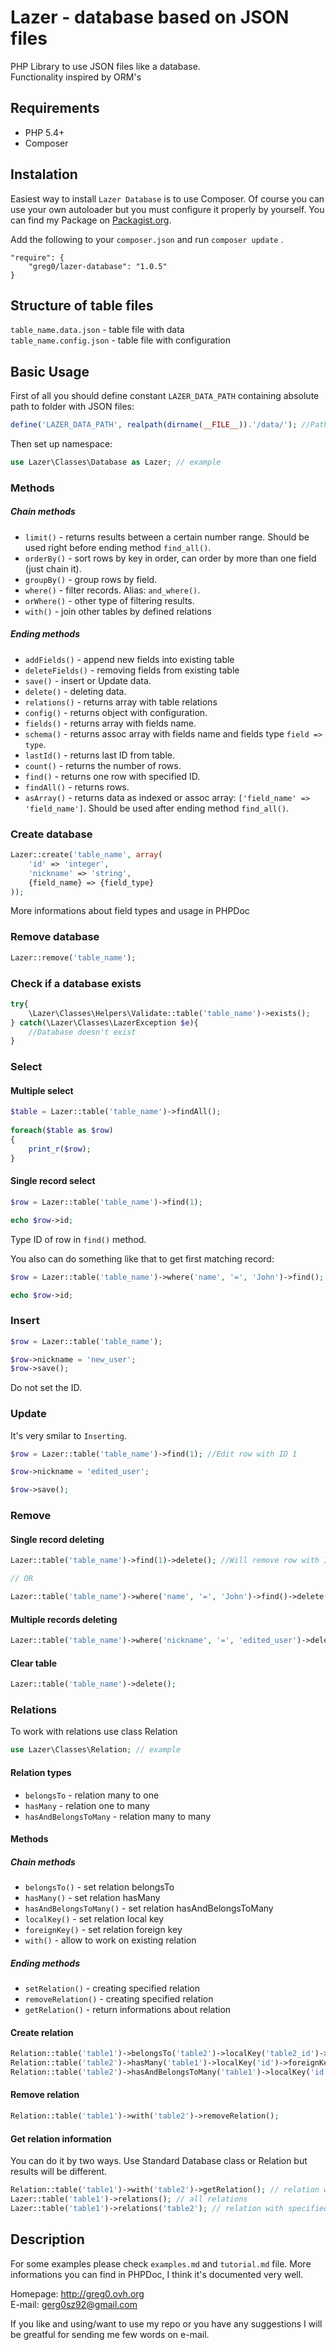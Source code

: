 Lazer - database based on JSON files
=============

PHP Library to use JSON files like a database.   
Functionality inspired by ORM's

Requirements
-------
- PHP 5.4+
- Composer

Instalation
-------
Easiest way to install `Lazer Database` is to use Composer. Of course you can use your own autoloader but you must configure it properly by yourself. You can find my Package on [Packagist.org](https://packagist.org/packages/greg0/lazer-database).

Add the following to your  `composer.json`  and run  `composer update` .

    "require": {
        "greg0/lazer-database": "1.0.5"
    }

Structure of table files
-------

`table_name.data.json` - table file with data   
`table_name.config.json` - table file with configuration 

    
Basic Usage
------

First of all you should define constant `LAZER_DATA_PATH` containing absolute path to folder with JSON files:
```php
define('LAZER_DATA_PATH', realpath(dirname(__FILE__)).'/data/'); //Path to folder with tables
```

Then set up namespace:
```php
use Lazer\Classes\Database as Lazer; // example
```

### Methods

##### Chain methods

- `limit()` - returns results between a certain number range. Should be used right before ending method `find_all()`.
- `orderBy()` - sort rows by key in order, can order by more than one field (just chain it). 
- `groupBy()` - group rows by field.
- `where()` - filter records. Alias: `and_where()`.
- `orWhere()` - other type of filtering results. 
- `with()` - join other tables by defined relations

##### Ending methods

- `addFields()` - append new fields into existing table
- `deleteFields()` - removing fields from existing table
- `save()` - insert or Update data.
- `delete()` - deleting data.
- `relations()` - returns array with table relations
- `config()` - returns object with configuration.
- `fields()` - returns array with fields name.
- `schema()` - returns assoc array with fields name and fields type `field => type`.
- `lastId()` - returns last ID from table.
- `count()` - returns the number of rows.
- `find()` - returns one row with specified ID.
- `findAll()` - returns rows.
- `asArray()` - returns data as indexed or assoc array: `['field_name' => 'field_name']`. Should be used after ending method `find_all()`.

### Create database
```php
Lazer::create('table_name', array(
    'id' => 'integer',
    'nickname' => 'string',
    {field_name} => {field_type}
));
```
More informations about field types and usage in PHPDoc
	
### Remove database
```php
Lazer::remove('table_name');
```

### Check if a database exists
```php
try{
    \Lazer\Classes\Helpers\Validate::table('table_name')->exists();
} catch(\Lazer\Classes\LazerException $e){
    //Database doesn't exist
}
```

### Select

#### Multiple select
```php
$table = Lazer::table('table_name')->findAll();
    
foreach($table as $row)
{
    print_r($row);
}
```
#### Single record select
```php
$row = Lazer::table('table_name')->find(1);

echo $row->id;
```
Type ID of row in `find()` method.

You also can do something like that to get first matching record:
```php
$row = Lazer::table('table_name')->where('name', '=', 'John')->find();

echo $row->id;
```

### Insert
```php
$row = Lazer::table('table_name');

$row->nickname = 'new_user';
$row->save();
```
Do not set the ID.

### Update

It's very smilar to `Inserting`.
```php
$row = Lazer::table('table_name')->find(1); //Edit row with ID 1

$row->nickname = 'edited_user';

$row->save();
```
### Remove

#### Single record deleting
```php
Lazer::table('table_name')->find(1)->delete(); //Will remove row with ID 1

// OR

Lazer::table('table_name')->where('name', '=', 'John')->find()->delete(); //Will remove John from DB

```
#### Multiple records deleting
```php
Lazer::table('table_name')->where('nickname', '=', 'edited_user')->delete();
```
#### Clear table
```php
Lazer::table('table_name')->delete();
```
### Relations

To work with relations use class Relation
```php
use Lazer\Classes\Relation; // example
```

#### Relation types

- `belongsTo` - relation many to one
- `hasMany` - relation one to many
- `hasAndBelongsToMany` - relation many to many

#### Methods

##### Chain methods

- `belongsTo()` - set relation belongsTo
- `hasMany()` - set relation hasMany
- `hasAndBelongsToMany()` - set relation hasAndBelongsToMany
- `localKey()` - set relation local key
- `foreignKey()` - set relation foreign key
- `with()` - allow to work on existing relation

##### Ending methods

- `setRelation()` - creating specified relation
- `removeRelation()` - creating specified relation
- `getRelation()` - return informations about relation

#### Create relation
```php
Relation::table('table1')->belongsTo('table2')->localKey('table2_id')->foreignKey('id')->setRelation();
Relation::table('table2')->hasMany('table1')->localKey('id')->foreignKey('table2_id')->setRelation();
Relation::table('table2')->hasAndBelongsToMany('table1')->localKey('id')->foreignKey('id')->setRelation(); // Junction table will be crete automaticly
```

#### Remove relation
```php
Relation::table('table1')->with('table2')->removeRelation();
```
#### Get relation information
You can do it by two ways. Use Standard Database class or Relation but results will be different.
```php
Relation::table('table1')->with('table2')->getRelation(); // relation with specified table
Lazer::table('table1')->relations(); // all relations
Lazer::table('table1')->relations('table2'); // relation with specified table
```

Description
------
For some examples please check `examples.md` and `tutorial.md` file.
More informations you can find in PHPDoc, I think it's documented very well.

Homepage: <http://greg0.ovh.org>   
E-mail: <gerg0sz92@gmail.com>

If you like and using/want to use my repo or you have any suggestions I will be greatful for sending me few words on e-mail.
